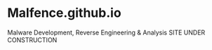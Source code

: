 # Malfence.github.io
Malware Development, Reverse Engineering &amp; Analysis
SITE UNDER CONSTRUCTION
